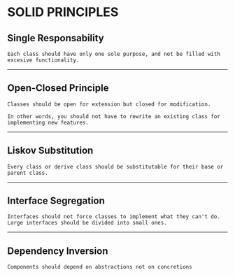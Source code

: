 # SOLID PRINCIPLES

## Single Responsability 
    Each class should have only one sole purpose, and not be filled with excesive functionality.

---
## Open-Closed Principle
    Classes should be open for extension but closed for modification.

    In other words, you should not have to rewrite an existing class for implementing new features.


---
## Liskov Substitution 
   
    Every class or derive class should be substitutable for their base or parent class. 

---
## Interface Segregation 
    Interfaces should not force classes to implement what they can't do. Large interfaces should be divided into small ones.

---
## Dependency Inversion 
    Components should depend on abstractions not on concretions


